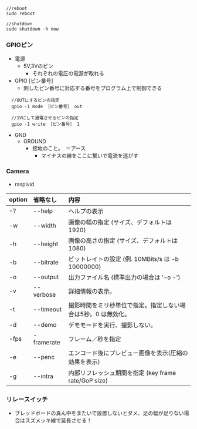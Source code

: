 ```
//reboot
sudo reboot

//shutdown
sudo shutdown -h now
```

### GPIOピン
- 電源
  - 5V,3Vのピン
     - それぞれの電圧の電源が取れる
- GPIO [ピン番号]
  - 刺したピン番号に対応する番号をプログラム上で制御できる
  
  
```
  //OUTにするピンの指定
  gpio -1 mode ［ピン番号］ out
  
  //1Vにして通電させるピンの指定
  gpio -1 write ［ピン番号］ 1
```
  
  
- GND
  - GROUND
    - 接地のこと。　＝アース
      - マイナスの線をここに繋いで電流を逃がす

### Camera
- raspivid  

|option|省略なし|内容|
|:--|:--|:--|
|-?|--help|ヘルプの表示|
|-w|--width|画像の幅の指定 (サイズ、デフォルトは 1920)|
|-h|--height|画像の高さの指定 (サイズ、デフォルトは 1080)|
|-b|--bitrate|ビットレイトの設定 (例. 10MBits/s は -b 10000000)|
|-o|--output|出力ファイル名 (標準出力の場合は '-o -') |
|-v|--verbose|詳細情報の表示。|
|-t|--timeout|撮影時間をミリ秒単位で指定。指定しない場合は5秒。0 は無効化。|
|-d|--demo|デモモードを実行、撮影しない。|
|-fps|-framerate|フレーム／秒を指定|
|-e|--penc|エンコード後にプレビュー画像を表示(圧縮の効果を表示)|
|-g|--intra|内部リフレッシュ期間を指定 (key frame rate/GoP size)|

### リレースイッチ
- ブレッドボードの真ん中をまたいで設置しないとダメ、足の幅が足りない場合はスズメッキ線で延長させる！
